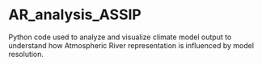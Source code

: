 # AR_analysis_ASSIP
Python code used to analyze and visualize climate model output to understand how Atmospheric River representation is influenced by model resolution.
